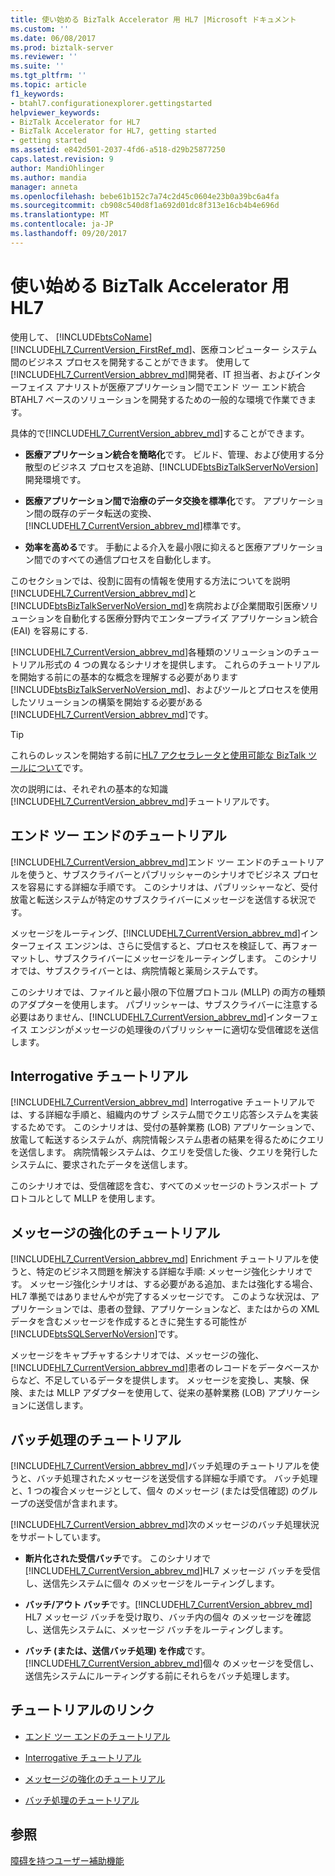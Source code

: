 ```yaml
---
title: 使い始める BizTalk Accelerator 用 HL7 |Microsoft ドキュメント
ms.custom: ''
ms.date: 06/08/2017
ms.prod: biztalk-server
ms.reviewer: ''
ms.suite: ''
ms.tgt_pltfrm: ''
ms.topic: article
f1_keywords:
- btahl7.configurationexplorer.gettingstarted
helpviewer_keywords:
- BizTalk Accelerator for HL7
- BizTalk Accelerator for HL7, getting started
- getting started
ms.assetid: e842d501-2037-4fd6-a518-d29b25877250
caps.latest.revision: 9
author: MandiOhlinger
ms.author: mandia
manager: anneta
ms.openlocfilehash: bebe61b152c7a74c2d45c0604e23b0a39bc6a4fa
ms.sourcegitcommit: cb908c540d8f1a692d01dc8f313e16cb4b4e696d
ms.translationtype: MT
ms.contentlocale: ja-JP
ms.lasthandoff: 09/20/2017
---
```

# <a name="get-started-with-the-biztalk-accelerator-for-hl7"></a>使い始める BizTalk Accelerator 用 HL7
使用して、 [!INCLUDE[btsCoName](../../includes/btsconame-md.md)] [!INCLUDE[HL7_CurrentVersion_FirstRef_md](../../includes/hl7-currentversion-firstref-md.md)]、医療コンピューター システム間のビジネス プロセスを開発することができます。 使用して[!INCLUDE[HL7_CurrentVersion_abbrev_md](../../includes/hl7-currentversion-abbrev-md.md)]開発者、IT 担当者、およびインターフェイス アナリストが医療アプリケーション間でエンド ツー エンド統合 BTAHL7 ベースのソリューションを開発するための一般的な環境で作業できます。  
  
 具体的で[!INCLUDE[HL7_CurrentVersion_abbrev_md](../../includes/hl7-currentversion-abbrev-md.md)]することができます。  
  
-   **医療アプリケーション統合を簡略化**です。 ビルド、管理、および使用する分散型のビジネス プロセスを追跡、[!INCLUDE[btsBizTalkServerNoVersion](../../includes/btsbiztalkservernoversion-md.md)]開発環境です。  
  
-   **医療アプリケーション間で治療のデータ交換を標準化**です。 アプリケーション間の既存のデータ転送の変換、[!INCLUDE[HL7_CurrentVersion_abbrev_md](../../includes/hl7-currentversion-abbrev-md.md)]標準です。  
  
-   **効率を高める**です。 手動による介入を最小限に抑えると医療アプリケーション間でのすべての通信プロセスを自動化します。  

このセクションでは、役割に固有の情報を使用する方法についてを説明[!INCLUDE[HL7_CurrentVersion_abbrev_md](../../includes/hl7-currentversion-abbrev-md.md)]と[!INCLUDE[btsBizTalkServerNoVersion_md](../../includes/btsbiztalkservernoversion-md.md)]を病院および企業間取引医療ソリューションを自動化する医療分野内でエンタープライズ アプリケーション統合 (EAI) を容易にする.  
  
[!INCLUDE[HL7_CurrentVersion_abbrev_md](../../includes/hl7-currentversion-abbrev-md.md)]各種類のソリューションのチュートリアル形式の 4 つの異なるシナリオを提供します。 これらのチュートリアルを開始する前にの基本的な概念を理解する必要があります[!INCLUDE[btsBizTalkServerNoVersion_md](../../includes/btsbiztalkservernoversion-md.md)]、およびツールとプロセスを使用したソリューションの構築を開始する必要がある[!INCLUDE[HL7_CurrentVersion_abbrev_md](../../includes/hl7-currentversion-abbrev-md.md)]です。  

> [!TIP] 
> これらのレッスンを開始する前に[HL7 アクセラレータと使用可能な BizTalk ツールについて](../../adapters-and-accelerators/accelerator-hl7/learn-the-hl7-accelerator-and-the-biztalk-tools-available.md)です。  
  
 次の説明には、それぞれの基本的な知識[!INCLUDE[HL7_CurrentVersion_abbrev_md](../../includes/hl7-currentversion-abbrev-md.md)]チュートリアルです。  
  
## <a name="end-to-end-tutorial"></a>エンド ツー エンドのチュートリアル  
 [!INCLUDE[HL7_CurrentVersion_abbrev_md](../../includes/hl7-currentversion-abbrev-md.md)]エンド ツー エンドのチュートリアルを使うと、サブスクライバーとパブリッシャーのシナリオでビジネス プロセスを容易にする詳細な手順です。 このシナリオは、パブリッシャーなど、受付放電と転送システムが特定のサブスクライバーにメッセージを送信する状況です。  
  
 メッセージをルーティング、[!INCLUDE[HL7_CurrentVersion_abbrev_md](../../includes/hl7-currentversion-abbrev-md.md)]インターフェイス エンジンは、さらに受信すると、プロセスを検証して、再フォーマットし、サブスクライバーにメッセージをルーティングします。 このシナリオでは、サブスクライバーとは、病院情報と薬局システムです。  
  
 このシナリオでは、ファイルと最小限の下位層プロトコル (MLLP) の両方の種類のアダプターを使用します。 パブリッシャーは、サブスクライバーに注意する必要はありません、[!INCLUDE[HL7_CurrentVersion_abbrev_md](../../includes/hl7-currentversion-abbrev-md.md)]インターフェイス エンジンがメッセージの処理後のパブリッシャーに適切な受信確認を送信します。  
  
## <a name="interrogative-tutorial"></a>Interrogative チュートリアル  
 [!INCLUDE[HL7_CurrentVersion_abbrev_md](../../includes/hl7-currentversion-abbrev-md.md)] Interrogative チュートリアルでは、する詳細な手順と、組織内のサブ システム間でクエリ応答システムを実装するためです。 このシナリオは、受付の基幹業務 (LOB) アプリケーションで、放電して転送するシステムが、病院情報システム患者の結果を得るためにクエリを送信します。 病院情報システムは、クエリを受信した後、クエリを発行したシステムに、要求されたデータを送信します。  
  
 このシナリオでは、受信確認を含む、すべてのメッセージのトランスポート プロトコルとして MLLP を使用します。  
  
## <a name="message-enrichment-tutorial"></a>メッセージの強化のチュートリアル  
 [!INCLUDE[HL7_CurrentVersion_abbrev_md](../../includes/hl7-currentversion-abbrev-md.md)] Enrichment チュートリアルを使うと、特定のビジネス問題を解決する詳細な手順: メッセージ強化シナリオです。 メッセージ強化シナリオは、する必要がある追加、または強化する場合、HL7 準拠ではありませんやが完了するメッセージです。 このような状況は、アプリケーションでは、患者の登録、アプリケーションなど、またはからの XML データを含むメッセージを作成するときに発生する可能性が[!INCLUDE[btsSQLServerNoVersion](../../includes/btssqlservernoversion-md.md)]です。  
  
 メッセージをキャプチャするシナリオでは、メッセージの強化、[!INCLUDE[HL7_CurrentVersion_abbrev_md](../../includes/hl7-currentversion-abbrev-md.md)]患者のレコードをデータベースからなど、不足しているデータを提供します。 メッセージを変換し、実験、保険、または MLLP アダプターを使用して、従来の基幹業務 (LOB) アプリケーションに送信します。  
  
## <a name="batching-tutorial"></a>バッチ処理のチュートリアル  
 [!INCLUDE[HL7_CurrentVersion_abbrev_md](../../includes/hl7-currentversion-abbrev-md.md)]バッチ処理のチュートリアルを使うと、バッチ処理されたメッセージを送受信する詳細な手順です。 バッチ処理と、1 つの複合メッセージとして、個々 のメッセージ (または受信確認) のグループの送受信が含まれます。  
  
[!INCLUDE[HL7_CurrentVersion_abbrev_md](../../includes/hl7-currentversion-abbrev-md.md)]次のメッセージのバッチ処理状況をサポートしています。  
  
-   **断片化された受信バッチ**です。 このシナリオで[!INCLUDE[HL7_CurrentVersion_abbrev_md](../../includes/hl7-currentversion-abbrev-md.md)]HL7 メッセージ バッチを受信し、送信先システムに個々 のメッセージをルーティングします。  
  
-   **バッチ/アウト バッチ**です。[!INCLUDE[HL7_CurrentVersion_abbrev_md](../../includes/hl7-currentversion-abbrev-md.md)] HL7 メッセージ バッチを受け取り、バッチ内の個々 のメッセージを確認し、送信先システムに、メッセージ バッチをルーティングします。  
  
-   **バッチ (または、送信バッチ処理) を作成**です。 [!INCLUDE[HL7_CurrentVersion_abbrev_md](../../includes/hl7-currentversion-abbrev-md.md)]個々 のメッセージを受信し、送信先システムにルーティングする前にそれらをバッチ処理します。  
  
## <a name="tutorial-links"></a>チュートリアルのリンク  
  
-   [エンド ツー エンドのチュートリアル](../../adapters-and-accelerators/accelerator-hl7/end-to-end-tutorial1.md)  
  
-   [Interrogative チュートリアル](../../adapters-and-accelerators/accelerator-hl7/interrogative-tutorial.md)  
  
-   [メッセージの強化のチュートリアル](../../adapters-and-accelerators/accelerator-hl7/message-enrichment-tutorial.md)  
  
-   [バッチ処理のチュートリアル](../../adapters-and-accelerators/accelerator-hl7/batching-tutorial.md)
  
## <a name="see-also"></a>参照
  
[障碍を持つユーザー補助機能](../../adapters-and-accelerators/accelerator-hl7/accessibility-for-people-with-disabilities5.md)